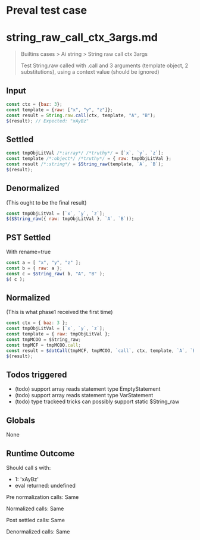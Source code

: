 # Preval test case

# string_raw_call_ctx_3args.md

> Builtins cases > Ai string > String raw call ctx 3args
>
> Test String.raw called with .call and 3 arguments (template object, 2 substitutions), using a context value (should be ignored)

## Input

`````js filename=intro
const ctx = {baz: 3};
const template = {raw: ["x", "y", "z"]};
const result = String.raw.call(ctx, template, "A", "B");
$(result); // Expected: "xAyBz"
`````


## Settled


`````js filename=intro
const tmpObjLitVal /*:array*/ /*truthy*/ = [`x`, `y`, `z`];
const template /*:object*/ /*truthy*/ = { raw: tmpObjLitVal };
const result /*:string*/ = $String_raw(template, `A`, `B`);
$(result);
`````


## Denormalized
(This ought to be the final result)

`````js filename=intro
const tmpObjLitVal = [`x`, `y`, `z`];
$($String_raw({ raw: tmpObjLitVal }, `A`, `B`));
`````


## PST Settled
With rename=true

`````js filename=intro
const a = [ "x", "y", "z" ];
const b = { raw: a };
const c = $String_raw( b, "A", "B" );
$( c );
`````


## Normalized
(This is what phase1 received the first time)

`````js filename=intro
const ctx = { baz: 3 };
const tmpObjLitVal = [`x`, `y`, `z`];
const template = { raw: tmpObjLitVal };
const tmpMCOO = $String_raw;
const tmpMCF = tmpMCOO.call;
const result = $dotCall(tmpMCF, tmpMCOO, `call`, ctx, template, `A`, `B`);
$(result);
`````


## Todos triggered


- (todo) support array reads statement type EmptyStatement
- (todo) support array reads statement type VarStatement
- (todo) type trackeed tricks can possibly support static $String_raw


## Globals


None


## Runtime Outcome


Should call `$` with:
 - 1: 'xAyBz'
 - eval returned: undefined

Pre normalization calls: Same

Normalized calls: Same

Post settled calls: Same

Denormalized calls: Same
